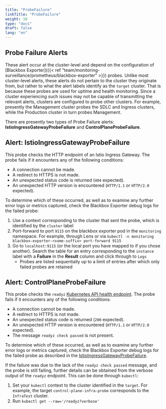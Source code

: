 ```yaml
---
title: "ProbeFailure"
linkTitle: "ProbeFailure"
weight: 10
type: "docs"
draft: false
lang: "en"
---
```



## Probe Failure Alerts

These alert occur at the cluster-level and depend on the configuration of [Blackbox Exporter]({{< ref "team/monitoring-surveillance/prometheus/blackbox-exporter" >}}) probes. Unlike most cluster-level alerts, these alerts do not pertain to the cluster they originate from, but rather to what the alert labels identify as the `target` cluster. That is because these probes are used for uptime and health monitoring. Since a cluster experiencing such issues may not be capable of transmitting the relevant alerts, clusters are configured to probe other clusters. For example, presently the Management cluster probes the SDLC and Ingress clusters, while the Production cluster in turn probes Management.

There are presently two types of Probe Failure alerts: **IstioIngressGatewayProbeFailure** and **ControlPlaneProbeFailure**.

## Alert: IstioIngressGatewayProbeFailure

This probe checks the HTTP endpoint of an Istio Ingress Gateway. The probe fails if it encounters any of the following conditions:
- A connection cannot be made.
- A redirect to HTTPS is not made.
- An unexpected status code is returned (`404` expected).
- An unexpected HTTP version is encountered (`HTTP/1.1` or `HTTP/2.0` expected).

To determine which of these occurred, as well as to examine any further error logs or metrics captured, check the Blackbox Exporter debug logs for the failed probe:
1. Use a context corresponding to the cluster that sent the probe, which is identified by the `cluster` label
1. Port-forward to port `9115` on the blackbox exporter pod in the `monitoring` namespace. For example, through Lens or via `kubectl -n monitoring blackbox-exporter-<some-suffix> port-forward 9115`
1. Go to `localhost:9115` (or the local port you have mapped to if you chose another). Search the table for an entry corresponding to the `instance` label with a **Failure** in the **Result** column and click through to `Logs`
   - Probes are listed sequentially up to a limit of entries after which only failed probes are retained

## Alert: ControlPlaneProbeFailure

This probe checks the `readyz` [Kubernetes API health endpoint](https://kubernetes.io/docs/reference/using-api/health-checks/). The probe fails if it encounters any of the following conditions:
- A connection cannot be made.
- A redirect to HTTPS is not made.
- An unexpected status code is returned (`200` expected).
- An unexpected HTTP version is encountered (`HTTP/1.1` or `HTTP/2.0` expected).
- The message `readyz check passed` is not present.

To determine which of these occurred, as well as to examine any further error logs or metrics captured, check the Blackbox Exporter debug logs for the failed probe as described in the [IstioIngressGatewayProbeFailure](#alert-istioingressgatewayprobefailure).

If the failure was due to the lack of the `readyz check passed` message, and the probe is still failing, further details can be obtained from the verbose output of the `readyz` endpoint. This can be done through `kubectl`:
1. Set your `kubectl` context to the cluster identified in the `target`. For example, the target `control-plane-infra-probe` corresponds to the `InfraTest` cluster.
1. Run  `kubectl get --raw='/readyz?verbose'`
